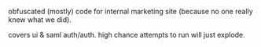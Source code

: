 obfuscated (mostly) code for internal marketing site (because no one really knew what we did).

covers ui & saml auth/auth. high chance attempts to run will just explode. 
